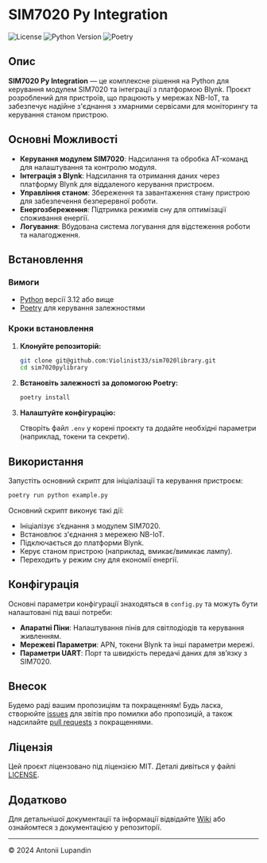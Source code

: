 # SIM7020 Py Integration

![License](https://img.shields.io/badge/license-MIT-blue.svg)
![Python Version](https://img.shields.io/badge/python-3.12+-blue.svg)
![Poetry](https://img.shields.io/badge/poetry-1.2.0-blue.svg)

## Опис

**SIM7020 Py Integration** — це комплексне рішення на Python для керування модулем SIM7020 та інтеграції з платформою Blynk. Проєкт розроблений для пристроїв, що працюють у мережах NB-IoT, та забезпечує надійне з'єднання з хмарними сервісами для моніторингу та керування станом пристрою.

## Основні Можливості

- **Керування модулем SIM7020**: Надсилання та обробка AT-команд для налаштування та контролю модуля.
- **Інтеграція з Blynk**: Надсилання та отримання даних через платформу Blynk для віддаленого керування пристроєм.
- **Управління станом**: Збереження та завантаження стану пристрою для забезпечення безперервної роботи.
- **Енергозбереження**: Підтримка режимів сну для оптимізації споживання енергії.
- **Логування**: Вбудована система логування для відстеження роботи та налагодження.

## Встановлення

### Вимоги

- [Python](https://www.python.org/) версії 3.12 або вище
- [Poetry](https://python-poetry.org/) для керування залежностями

### Кроки встановлення

1. **Клонуйте репозиторій:**

   ```bash
   git clone git@github.com:Violinist33/sim7020library.git
   cd sim7020pylibrary
   ```

2. **Встановіть залежності за допомогою Poetry:**

   ```bash
   poetry install
   ```

3. **Налаштуйте конфігурацію:**

   Створіть файл `.env` у корені проєкту та додайте необхідні параметри (наприклад, токени та секрети).

## Використання

Запустіть основний скрипт для ініціалізації та керування пристроєм:

```bash
poetry run python example.py
```

Основний скрипт виконує такі дії:

- Ініціалізує з’єднання з модулем SIM7020.
- Встановлює з'єднання з мережею NB-IoT.
- Підключається до платформи Blynk.
- Керує станом пристрою (наприклад, вмикає/вимикає лампу).
- Переходить у режим сну для економії енергії.

## Конфігурація

Основні параметри конфігурації знаходяться в `config.py` та можуть бути налаштовані під ваші потреби:

- **Апаратні Піни**: Налаштування пінів для світлодіодів та керування живленням.
- **Мережеві Параметри**: APN, токени Blynk та інші параметри мережі.
- **Параметри UART**: Порт та швидкість передачі даних для зв’язку з SIM7020.

## Внесок

Будемо раді вашим пропозиціям та покращенням! Будь ласка, створюйте [issues](https://github.com/Violinist33/sim7020library/issues) для звітів про помилки або пропозицій, а також надсилайте [pull requests](https://github.com/Violinist33/sim7020library/pulls) з покращеннями.

## Ліцензія

Цей проєкт ліцензовано під ліцензією MIT. Деталі дивіться у файлі [LICENSE](LICENSE).

## Додатково

Для детальнішої документації та інформації відвідайте [Wiki](https://jumbled-hose.surge.sh) або ознайомтеся з документацією у репозиторії.

---
© 2024 Antonii Lupandin